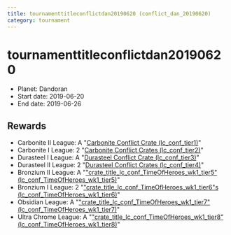 ```yaml
---
title: tournamenttitleconflictdan20190620 (conflict_dan_20190620)
category: tournament
---
```

# tournamenttitleconflictdan20190620

  * Planet: Dandoran
  * Start date: 2019-06-20
  * End date: 2019-06-26

## Rewards

  * Carbonite II League: A "[Carbonite Conflict Crate (lc_conf_tier1)](lc_conf_tier1.html)"
  * Carbonite I League: 2 "[Carbonite Conflict Crates (lc_conf_tier2)](lc_conf_tier2.html)"
  * Durasteel I League: A "[Durasteel Conflict Crate (lc_conf_tier3)](lc_conf_tier3.html)"
  * Durasteel II League: 2 "[Durasteel Conflict Crates (lc_conf_tier4)](lc_conf_tier4.html)"
  * Bronzium II League: A "["crate_title_lc_conf_TimeOfHeroes_wk1_tier5" (lc_conf_TimeOfHeroes_wk1_tier5)](lc_conf_TimeOfHeroes_wk1_tier5.html)"
  * Bronzium I League: 2 "["crate_title_lc_conf_TimeOfHeroes_wk1_tier6"s (lc_conf_TimeOfHeroes_wk1_tier6)](lc_conf_TimeOfHeroes_wk1_tier6.html)"
  * Obsidian League: A "["crate_title_lc_conf_TimeOfHeroes_wk1_tier7" (lc_conf_TimeOfHeroes_wk1_tier7)](lc_conf_TimeOfHeroes_wk1_tier7.html)"
  * Ultra Chrome League: A "["crate_title_lc_conf_TimeOfHeroes_wk1_tier8" (lc_conf_TimeOfHeroes_wk1_tier8)](lc_conf_TimeOfHeroes_wk1_tier8.html)"
